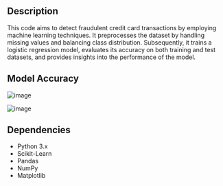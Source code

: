 ## Description
This code aims to detect fraudulent credit card transactions by employing machine learning techniques. It preprocesses the dataset by handling missing values and balancing class distribution. Subsequently, it trains a logistic regression model, evaluates its accuracy on both training and test datasets, and provides insights into the performance of the model. 

## Model Accuracy
![image](https://github.com/premithach/Credit-Card-Fraud-Detection/assets/102718766/20960dae-5e9b-4f46-b4c0-589d2096a480)

![image](https://github.com/premithach/Credit-Card-Fraud-Detection/assets/102718766/dc023285-fb0a-4fa8-8fbc-863825f918e9)
## Dependencies
- Python 3.x
- Scikit-Learn
- Pandas
- NumPy
- Matplotlib


